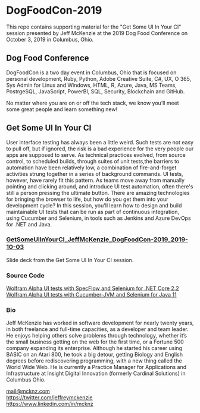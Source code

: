 # DogFoodCon-2019
This repo contains supporting material for the "Get Some UI In Your CI" session presented by Jeff McKenzie at the 2019 Dog Food Conference on October 3, 2019 in Columbus, Ohio.

## Dog Food Conference
DogFoodCon is a two day event in Columbus, Ohio that is focused on personal development, Ruby, Python, Adobe Creative Suite, C#, UX, O 365, Sys Admin for Linux and Windows, HTML, R, Azure, Java, MS Teams, PostrgeSQL, JavaScript, PowerBI, SQL, Security, Blockchain and GitHub.

No matter where you are on or off the tech stack, we know you’ll meet some great people and learn something new!

## Get Some UI In Your CI
User interface testing has always been a little weird. Such tests are not easy to pull off, but if ignored, the risk is a bad experience for the very people our apps are supposed to serve. As technical practices evolved, from source control, to scheduled builds, through suites of unit tests,the barriers to automation have been relatively low, a combination of fire-and-forget activities strung together in a series of background commands. UI tests, however, have rarely fit this pattern. As teams move away from manually pointing and clicking around, and introduce UI test automation, often there's still a person pressing the ultimate button. There are amazing technologies for bringing the browser to life, but how do you get them into your development cycle? In this session, you'll learn how to design and build maintainable UI tests that can be run as part of continuous integration, using Cucumber and Selenium, in tools such as Jenkins and Azure DevOps for .NET and Java.

### [GetSomeUIInYourCI_JeffMcKenzie_DogFoodCon-2019_2019-10-03](./GetSomeUIInYourCI_JeffMcKenzie_DogFoodCon-2019_2019-10-03.pdf)
Slide deck from the Get Some UI In Your CI session.

### Source Code
[Wolfram Alpha UI tests with SpecFlow and Selenium for .NET Core 2.2](https://github.com/mcknz/wolfram-net)  
[Wolfram Alpha UI tests with Cucumber-JVM and Selenium for Java 11](https://github.com/mcknz/wolfram-java)

### Bio
Jeff McKenzie has worked in software development for nearly twenty years, in both freelance and full-time capacities, as a developer and team leader. He enjoys helping others solve problems through technology, whether it’s the small business getting on the web for the first time, or a Fortune 500 company expanding its enterprise. Although he started his career using BASIC on an Atari 800, he took a big detour, getting Biology and English degrees before rediscovering programming, with a new thing called the World Wide Web. He is currently a Practice Manager for Applications and Infrastructure at Insight Digital Innovation (formerly Cardinal Solutions) in Columbus Ohio.

<mail@mcknz.com>  
<https://twitter.com/jeffreymckenzie>  
<https://www.linkedin.com/in/mcknz>  